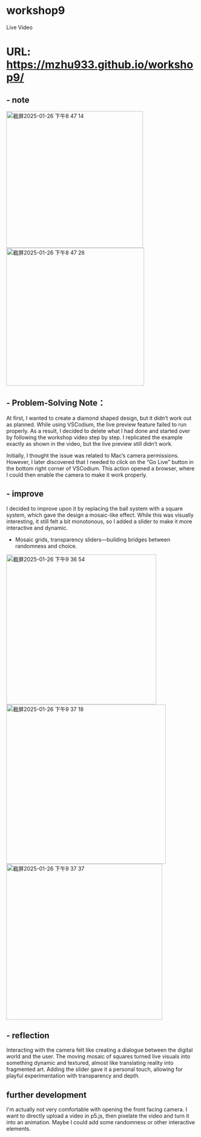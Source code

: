 # workshop9
Live Video
# URL: https://mzhu933.github.io/workshop9/

## - note 

<img width="361" alt="截屏2025-01-26 下午8 47 14" src="https://github.com/user-attachments/assets/86ffad75-0146-43d2-9de7-ccd177b0279f" />

<img width="364" alt="截屏2025-01-26 下午8 47 26" src="https://github.com/user-attachments/assets/f321d443-5723-4631-b290-8227908663f1" />

## - Problem-Solving Note：
At first, I wanted to create a diamond shaped design, but it didn’t work out as planned. While using VSCodium, the live preview feature failed to run properly. As a result, I decided to delete what I had done and started over by following the workshop video step by step. I replicated the example exactly as shown in the video, but the live preview still didn’t work.

Initially, I thought the issue was related to Mac’s camera permissions. However, I later discovered that I needed to click on the “Go Live” button in the bottom right corner of VSCodium. This action opened a browser, where I could then enable the camera to make it work properly.

## - improve
I decided to improve upon it by replacing the ball system with a square system, which gave the design a mosaic-like effect. While this was visually interesting, it still felt a bit monotonous, so I added a slider to make it more interactive and dynamic.

- Mosaic grids, transparency sliders—building bridges between randomness and choice.
<img width="396" alt="截屏2025-01-26 下午9 36 54" src="https://github.com/user-attachments/assets/b1c44466-3796-495f-9861-d1d39472d295" />

<img width="421" alt="截屏2025-01-26 下午9 37 18" src="https://github.com/user-attachments/assets/ea0f56f3-a17f-4c6e-82b9-114748c74d82" />

<img width="412" alt="截屏2025-01-26 下午9 37 37" src="https://github.com/user-attachments/assets/eb096154-16be-4cbf-8380-5fcf32101a71" />


## - reflection
Interacting with the camera felt like creating a dialogue between the digital world and the user. The moving mosaic of squares turned live visuals into something dynamic and textured, almost like translating reality into fragmented art. Adding the slider gave it a personal touch, allowing for playful experimentation with transparency and depth.

## further development 
I'm actually not very comfortable with opening the front facing camera. I want to directly upload a video in p5.js, then pixelate the video and turn it into an animation. Maybe I could add some randomness or other interactive elements.








